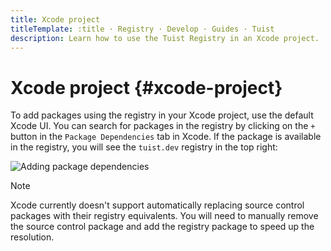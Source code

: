 ```yaml
---
title: Xcode project
titleTemplate: :title · Registry · Develop · Guides · Tuist
description: Learn how to use the Tuist Registry in an Xcode project.
---
```


# Xcode project {#xcode-project}

To add packages using the registry in your Xcode project, use the default Xcode UI. You can search for packages in the registry by clicking on the `+` button in the `Package Dependencies` tab in Xcode. If the package is available in the registry, you will see the `tuist.dev` registry in the top right:

![Adding package dependencies](/images/guides/develop/build/registry/registry-add-package.png)

> [!NOTE]
> Xcode currently doesn't support automatically replacing source control packages with their registry equivalents. You will need to manually remove the source control package and add the registry package to speed up the resolution.
